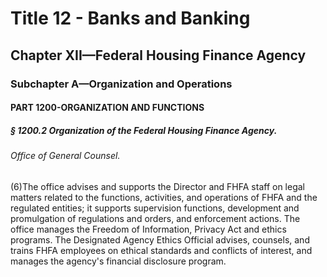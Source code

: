 
# Title 12 - Banks and Banking
## Chapter XII—Federal Housing Finance Agency
### Subchapter A—Organization and Operations
#### PART 1200-ORGANIZATION AND FUNCTIONS
##### § 1200.2 Organization of the Federal Housing Finance Agency.
###### Office of General Counsel.

(6)The office advises and supports the Director and FHFA staff on legal matters related to the functions, activities, and operations of FHFA and the regulated entities; it supports supervision functions, development and promulgation of regulations and orders, and enforcement actions. The office manages the Freedom of Information, Privacy Act and ethics programs. The Designated Agency Ethics Official advises, counsels, and trains FHFA employees on ethical standards and conflicts of interest, and manages the agency's financial disclosure program.
